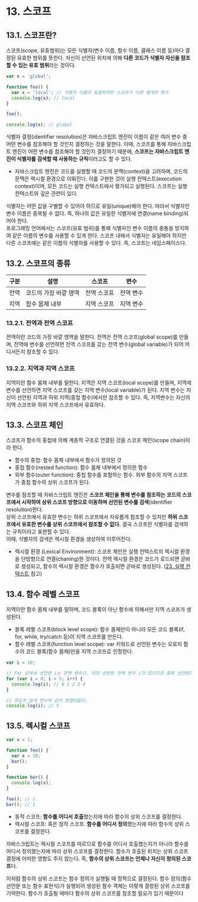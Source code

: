 # 13. 스코프

## 13.1. 스코프란?

스코프(scope, 유효범위)는 모든 식별자(변수 이름, 함수 이름, 클래스 이름 등)마다 결정된 유효한 범위를 뜻한다. 자신이 선언된 위치에 의해 **다른 코드가 식별자 자신을 참조할 수 있는 유효 범위**라는 것이다.

```js
var x = 'global';

function foo() {
  var x = 'local'; // 식별자 이름이 동일하지만 스코프가 다른 별개의 변수
  console.log(x); // local
}

foo();

console.log(x); // global
```

식별자 결정(identifier resolution)은 자바스크립트 엔진이 이름이 같은 여러 변수 중 어떤 변수를 참조해야 할 것인지 결정하는 것을 말한다. 이때, 스코프를 통해 자바스크립트 엔진이 어떤 변수를 참조해야 할 것인지 결정하기 때문에, **스코프는 자바스크립트 엔진이 식별자를 검색할 때 사용하는 규칙**이라고도 할 수 있다.

- 자바스크립트 엔진은 코드를 실행할 때 코드의 문맥(context)을 고려하며, 코드의 문맥은 렉시컬 환경으로 이뤄진다. 이를 구현한 것이 실행 컨텍스트(execution context)이며, 모든 코드는 실행 컨텍스트에서 평가되고 실행된다. 스코프는 실행 컨텍스트와 깊은 관련이 있다.

식별자는 어떤 값을 구별할 수 있어야 하므로 유일(unique)해야 한다. 따라서 식별자인 변수 이름은 중복될 수 없다. 즉, 하나의 값은 유일한 식별자에 연결(name binding)되어야 한다.<br />
프로그래밍 언어에서는 스코프(유효 범위)를 통해 식별자인 변수 이름의 충돌을 방지하여 같은 이름의 변수를 사용할 수 있게 한다. 스코프 내에서 식별자는 유일해야 하지만 다른 스코프에는 같은 이름의 식별자를 사용할 수 있다. 즉, 스코프는 네임스페이스다.

## 13.2. 스코프의 종류

| 구분 | 설명 | 스코프 | 변수 |
| --- | --- | --- | --- |
| 전역 | 코드의 가장 바깥 영역 | 전역 스코프 | 전역 변수 |
| 지역 | 함수 몸체 내부 | 지역 스코프 | 지역 변수 |

### 13.2.1. 전역과 전역 스코프

전역이란 코드의 가장 바깥 영역을 말한다. 전역은 전역 스코프(global scope)를 만들며, 전역에 변수를 선언하면 전역 스코프를 갖는 전역 변수(global variable)가 되어 어디서든지 참조할 수 있다.

### 13.2.2. 지역과 지역 스코프

지역이란 함수 몸체 내부를 말한다. 지역은 지역 스코프(local scope)를 만들며, 지역에 변수를 선언하면 지역 스코프를 갖는 지역 변수(local variable)가 된다. 지역 변수는 자신이 선언된 지역과 하위 지역(중첩 함수)에서만 참조할 수 있다. 즉, 지역변수는 자신의 지역 스코프와 하위 지역 스코프에서 유효하다.

## 13.3. 스코프 체인

스코프가 함수의 중첩에 의해 계층적 구조로 연결된 것을 스코프 체인(scope chain)이라 한다.
- 함수의 중첩: 함수 몸체 내부에서 함수가 정의된 것
- 중첩 함수(nested function): 함수 몸체 내부에서 정의한 함수
- 외부 함수(outer function): 중첩 함수를 포함하는 함수. 외부 함수의 지역 스코프가 중첩 함수의 상위 스코프가 된다.

변수를 참조할 때 자바스크립트 엔진은 **스코프 체인을 통해 변수를 참조하는 코드의 스코프에서 시작하여 상위 스코프 방향으로 이동하며 선언된 변수를 검색**(identifier resolution)한다. <br />
상위 스코프에서 유효한 변수는 하위 스코프에서 자유롭게 참조할 수 있지만 **하위 스코프에서 유효한 변수를 상위 스코프에서 참조할 수 없다.** 결국 스코프란 식별자를 검색하는 규칙이라고 표현할 수 있다.<br />
이때, 식별자의 검색은 렉시컬 환경을 생성하여 이루어진다.

- 렉시컬 환경 (Lexical Environment): 스코프 체인은 실행 컨텍스트의 렉시컬 환경을 단방향으로 연결(chaning)한 것이다. 전역 렉시컬 환경은 코드가 로드되면 곧바로 생성되고, 함수의 렉시컬 환경은 함수가 호출되면 곧바로 생성된다. ([23. 실행 컨텍스트](./23_execution_context.md) 참고)

## 13.4. 함수 레벨 스코프

지역이란 함수 몸체 내부를 말하며, 코드 블록이 아닌 함수에 의해서만 지역 스코프가 생성된다.
- 블록 레벨 스코프(block level scope): 함수 몸체만이 아니라 모든 코드 블록(if, for, while, try/catch 등)이 지역 스코프를 만든다.
- 함수 레벨 스코프(function level scope): var 키워드로 선언된 변수는 오로지 함수의 코드 블록(함수 몸체)만을 지역 스코프로 인정한다.

```js
var i = 10;

// for 문에서 선언한 i는 전역 변수다. 이미 선언된 전역 변수 i가 있으므로 중복 선언된다.
for (var i = 0; i < 5; i++) {
  console.log(i); // 0 1 2 3 4
}

// 의도치 않게 변수의 값이 변경되었다.
console.log(i); // 5
```

## 13.5. 렉시컬 스코프

```js
var x = 1;

function foo() {
  var x = 10;
  bar();
}

function bar() {
  console.log(x);
}

foo(); // 1
bar(); // 1
```

- 동적 스코프: **함수를 어디서 호출**했는지에 따라 함수의 상위 스코프를 결정한다.
- 렉시컬 스코프: 혹은 정적 스코프. **함수를 어디서 정의**했는지에 따라 함수의 상위 스코프를 결정한다.

자바스크립트는 렉시컬 스코프를 따르므로 함수를 어디서 호출했는지가 아니라 함수를 어디서 정의했는지에 
따라 상위 스코프를 결정한다. 함수가 호출된 위치는 상위 스코프 결정에 어떠한 영향도 주지 않는다. 즉, **함수의 상위 스코프는 언제나 자신이 정의된 스코프**다.

이처럼 함수의 상위 스코프는 함수 정의가 실행될 때 정적으로 결정된다. 함수 정의(함수 선언문 또는 함수 표현식)가 실행되어 생성된 함수 객체는 이렇게 결정된 상위 스코프를 기억한다. 함수가 호출될 때마다 함수의 상위 스코프를 참조할 필요가 있기 때문이다